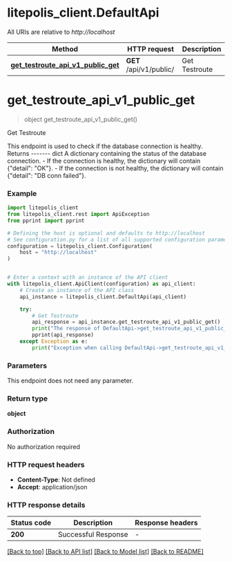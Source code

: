 # litepolis_client.DefaultApi

All URIs are relative to *http://localhost*

Method | HTTP request | Description
------------- | ------------- | -------------
[**get_testroute_api_v1_public_get**](DefaultApi.md#get_testroute_api_v1_public_get) | **GET** /api/v1/public/ | Get Testroute


# **get_testroute_api_v1_public_get**
> object get_testroute_api_v1_public_get()

Get Testroute

This endpoint is used to check if the database connection is healthy.  Returns ------- dict     A dictionary containing the status of the database connection.     - If the connection is healthy, the dictionary will contain     {\"detail\": \"OK\"}.     - If the connection is not healthy, the dictionary will contain     {\"detail\": \"DB conn failed\"}.

### Example


```python
import litepolis_client
from litepolis_client.rest import ApiException
from pprint import pprint

# Defining the host is optional and defaults to http://localhost
# See configuration.py for a list of all supported configuration parameters.
configuration = litepolis_client.Configuration(
    host = "http://localhost"
)


# Enter a context with an instance of the API client
with litepolis_client.ApiClient(configuration) as api_client:
    # Create an instance of the API class
    api_instance = litepolis_client.DefaultApi(api_client)

    try:
        # Get Testroute
        api_response = api_instance.get_testroute_api_v1_public_get()
        print("The response of DefaultApi->get_testroute_api_v1_public_get:\n")
        pprint(api_response)
    except Exception as e:
        print("Exception when calling DefaultApi->get_testroute_api_v1_public_get: %s\n" % e)
```



### Parameters

This endpoint does not need any parameter.

### Return type

**object**

### Authorization

No authorization required

### HTTP request headers

 - **Content-Type**: Not defined
 - **Accept**: application/json

### HTTP response details

| Status code | Description | Response headers |
|-------------|-------------|------------------|
**200** | Successful Response |  -  |

[[Back to top]](#) [[Back to API list]](../README.md#documentation-for-api-endpoints) [[Back to Model list]](../README.md#documentation-for-models) [[Back to README]](../README.md)

